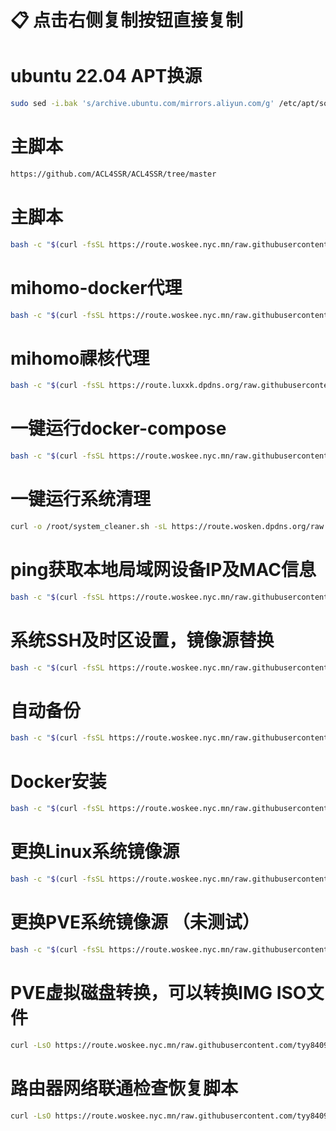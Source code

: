 # 📋 点击右侧复制按钮直接复制

# ubuntu 22.04 APT换源
```bash
sudo sed -i.bak 's/archive.ubuntu.com/mirrors.aliyun.com/g' /etc/apt/sources.list && sudo sed -i 's/security.ubuntu.com/mirrors.aliyun.com/g' /etc/apt/sources.list && sudo apt update
```
# 主脚本
```bash
https://github.com/ACL4SSR/ACL4SSR/tree/master
```

# 主脚本
```bash
bash -c "$(curl -fsSL https://route.woskee.nyc.mn/raw.githubusercontent.com/tyy840913/backup/main/main.sh)"
```
# mihomo-docker代理
```bash
bash -c "$(curl -fsSL https://route.woskee.nyc.mn/raw.githubusercontent.com/tyy840913/backup/main/mihomo_install.sh)"
```
# mihomo祼核代理
```bash
bash -c "$(curl -fsSL https://route.luxxk.dpdns.org/raw.githubusercontent.com/tyy840913/mihomo-proxy/refs/heads/master/mihomo/mihomo.sh)"
```

# 一键运行docker-compose
```bash
bash -c "$(curl -fsSL https://route.woskee.nyc.mn/raw.githubusercontent.com/tyy840913/backup/main/docker-compose.sh)"
```

# 一键运行系统清理
```bash
curl -o /root/system_cleaner.sh -sL https://route.wosken.dpdns.org/raw.githubusercontent.com/tyy840913/backup/refs/heads/main/system_cleaner.sh && chmod +x /root/system_cleaner.sh && /root/system_cleaner.sh --install-cron
```

# ping获取本地局域网设备IP及MAC信息
```bash
bash -c "$(curl -fsSL https://route.woskee.nyc.mn/raw.githubusercontent.com/tyy840913/backup/main/ping_ip.sh)"
```

# 系统SSH及时区设置，镜像源替换

```bash
bash -c "$(curl -fsSL https://route.woskee.nyc.mn/raw.githubusercontent.com/tyy840913/backup/main/init.sh)"
```

# 自动备份
```bash
bash -c "$(curl -fsSL https://route.woskee.nyc.mn/raw.githubusercontent.com/tyy840913/backup/main/auto_backup.sh)"
```

# Docker安装
```bash
bash -c "$(curl -fsSL https://route.woskee.nyc.mn/raw.githubusercontent.com/tyy840913/backup/main/Docker.sh)"
```

# 更换Linux系统镜像源
```bash
bash -c "$(curl -fsSL https://route.woskee.nyc.mn/raw.githubusercontent.com/tyy840913/backup/main/mirror.sh)"
```

# 更换PVE系统镜像源 （未测试）
```bash
bash -c "$(curl -fsSL https://route.woskee.nyc.mn/raw.githubusercontent.com/tyy840913/backup/main/pve-init.sh)"
```

# PVE虚拟磁盘转换，可以转换IMG ISO文件
```bash
curl -LsO https://route.woskee.nyc.mn/raw.githubusercontent.com/tyy840913/backup/main/qm.sh && chmod +x qm.sh && ./qm.sh
```
# 路由器网络联通检查恢复脚本
```bash
curl -LsO https://route.woskee.nyc.mn/raw.githubusercontent.com/tyy840913/backup/main/network.sh && chmod +x network.sh
```
